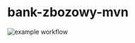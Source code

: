 # bank-zbozowy-mvn
![example workflow](https://github.com/FilipRosiak1/bank-zbozowy-mvn/actions/workflows/ci.yml/badge.svg)

